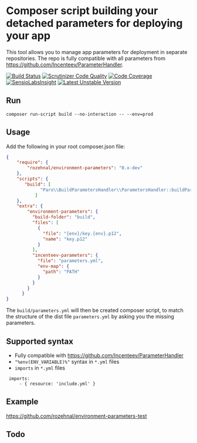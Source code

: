 # Composer script building your detached parameters for deploying your app

This tool allows you to manage app parameters for deployment in separate repositories. The repo is fully 
compatible with all parameters from https://github.com/Incenteev/ParameterHandler.


[![Build Status](https://travis-ci.org/rozehnal/environment-parameters.png)](https://travis-ci.org/rozehnal/environment-parameters)
[![Scrutinizer Code Quality](https://scrutinizer-ci.com/g/rozehnal/environment-parameters/badges/quality-score.png?b=master)](https://scrutinizer-ci.com/g/rozehnal/environment-parameters/?branch=master)
[![Code Coverage](https://scrutinizer-ci.com/g/rozehnal/environment-parameters/badges/coverage.png?b=master)](https://scrutinizer-ci.com/g/rozehnal/environment-parameters/?branch=master)
[![SensioLabsInsight](https://insight.sensiolabs.com/projects/6e3890ac-6436-4166-afd4-f87d089e1774/mini.png)](https://insight.sensiolabs.com/projects/6e3890ac-6436-4166-afd4-f87d089e1774)
[![Latest Unstable Version](https://poser.pugx.org/rozehnal/environment-parameters/v/unstable.png)](https://packagist.org/packages/rozehnal/environment-parameters/)

## Run
``composer run-script build --no-interaction -- --env=prod``

## Usage
Add the following in your root composer.json file:

```json
{
    "require": {
        "rozehnal/environment-parameters": "0.x-dev"
    },
    "scripts": {
       "build": [
             "Paro\\BuildParametersHandler\\ParametersHandler::buildParameters"
           ]
    },
    "extra": {
        "environment-parameters": {
          "build-folder": "build",
          "files": [
			{
			  "file": "{env}/key.{env}.p12",
			  "name": "key.p12"
			}
          ],
          "incenteev-parameters": {
            "file": "parameters.yml",
            "env-map": {
              "path": "PATH"
            }
          }
        }
      }
}
```

The ``build/parameters.yml`` will then be created
composer script, to match the structure of the dist file ``parameters.yml``
by asking you the missing parameters.

## Supported syntax
 - Fully compatible with https://github.com/Incenteev/ParameterHandler
 - ``"%env(ENV_VARIABLE)%"`` syntax in ``*.yml`` files
 - ``imports`` in ``*.yml`` files
```
 imports:
     - { resource: 'include.yml' }
```
## Example
https://github.com/rozehnal/environment-parameters-test

## Todo

